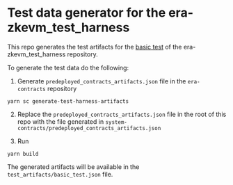 # Test data generator for the era-zkevm_test_harness

This repo generates the test artifacts for the [basic test](https://github.com/matter-labs/era-zkevm_test_harness/blob/v1.5.0/src/tests/complex_tests/test_artifacts/basic_test.json) of the era-zkevm_test_harness repository.

To generate the test data do the following:

1. Generate `predeployed_contracts_artifacts.json` file in the `era-contracts` repository

```
yarn sc generate-test-harness-artifacts
```

2. Replace the `predeployed_contracts_artifacts.json` file in the root of this repo with the file generated in `system-contracts/predeployed_contracts_artifacts.json`

3. Run 

```
yarn build
```

The generated artifacts will be available in the `test_artifacts/basic_test.json` file.
